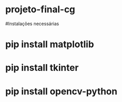 # projeto-final-cg

#Instalações necessárias
# pip install matplotlib
# pip install tkinter
# pip install opencv-python
